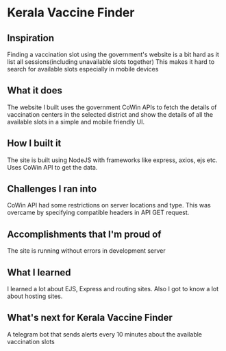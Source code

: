 # Kerala Vaccine Finder

## Inspiration
Finding a vaccination slot using the government's website is a bit hard as it list all sessions(including unavailable slots together) This makes it hard to search for available slots especially in mobile devices

## What it does
The website I built uses the government CoWin APIs to fetch the details of vaccination centers in the selected district and show the details of all the available slots in a simple and mobile friendly UI.

## How I built it
The site is built using NodeJS with frameworks like express, axios, ejs etc. Uses CoWin API to get the data.

## Challenges I ran into
CoWin API had some restrictions on server locations and type. This was overcame by specifying compatible headers in API GET request.

## Accomplishments that I'm proud of
The site is running without errors in development server

## What I learned
I learned a lot about EJS, Express and routing sites. Also I got to know a lot about hosting sites.

## What's next for Kerala Vaccine Finder
A telegram bot that sends alerts every 10 minutes about the available vaccination slots
